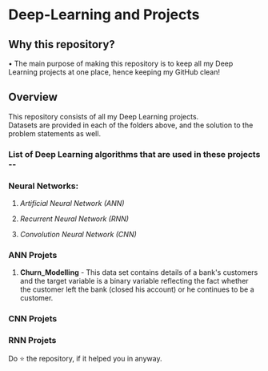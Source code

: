 # Deep-Learning and Projects

## Why this repository?
• The main purpose of making this repository is to keep all my Deep Learning projects at one place, hence keeping my GitHub clean!


## Overview
This repository consists of all my Deep Learning projects.\
Datasets are provided in each of the folders above, and the solution to the problem statements as well.

### List of Deep Learning algorithms that are used in these projects --

### Neural Networks:
1. *Artificial Neural Network (ANN)*

2. *Recurrent Neural Network (RNN)*

3. *Convolution Neural Network (CNN)*

### ANN Projets

1. **Churn_Modelling** - This data set contains details of a bank's customers and the target variable is a binary variable reflecting the fact whether the customer left     the bank (closed his account) or he continues to be a customer.


### CNN Projets

### RNN Projets


Do ⭐ the repository, if it helped you in anyway.
